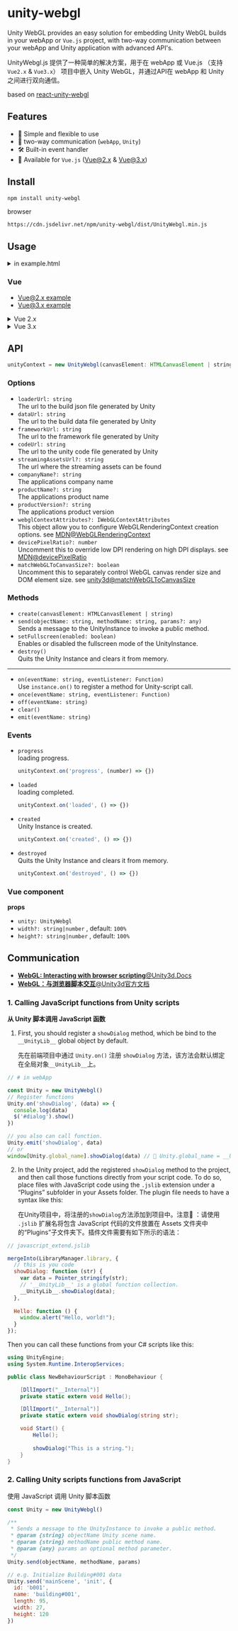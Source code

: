 # unity-webgl

Unity WebGL provides an easy solution for embedding Unity WebGL builds in your webApp or `Vue.js` project, with two-way communication between your webApp and Unity application with advanced API's.   

UnityWebgl.js 提供了一种简单的解决方案，用于在 webApp 或 Vue.js （支持`Vue2.x` & `Vue3.x`） 项目中嵌入 Unity WebGL，并通过API在 webApp 和 Unity 之间进行双向通信。

based on [react-unity-webgl](https://github.com/jeffreylanters/react-unity-webgl)

## Features
- 💊 Simple and flexible to use
- 📮 two-way communication (`webApp`, `Unity`)
- 🛠 Built-in event handler
- 🧬 Available for `Vue.js` ([Vue@2.x](https://stackblitz.com/edit/unity-webgl-vue2-demo?file=src%2FApp.vue) & [Vue@3.x](https://stackblitz.com/edit/unity-webgl-vue3-demo?file=src%2FApp.vue))

## Install
```bash
npm install unity-webgl
```

browser
```
https://cdn.jsdelivr.net/npm/unity-webgl/dist/UnityWebgl.min.js
```

## Usage

<details>
<summary>in example.html</summary>

```html
<canvas id="canvas" style="width: 100%; height: 100%"></canvas>

<button onclick="onDestroy()">Destroy</button>
<button onclick="onLoad()">Reload</button>
<button onclick="onFullscreen()">Fullscreen</button>

<script>
var Unity = new UnityWebgl('#canvas', {
  loaderUrl: '/Build/unity.loader.js',
  dataUrl: "/Build/unity.data",
  frameworkUrl: "/Build/unity.framework.js",
  codeUrl: "/Build/unity.wasm"
})

Unity
  .on('progress', percent => console.log('Unity Loaded: ', percent))
  .on('created', () => console.log('Unity Instance: created.'))
  .on('destroyed', () => console.log('Unity Instance: Destroyed.'))

function postMessage() {
  Unity.send('objectName', 'methodName', {
    id: 'B0001',
    name: 'Building#1',
    location: [150, 75]
  })
}

function onDestroy() {
  Unity.destroy()
}

function onLoad() {
  Unity.create('#canvas')
}

function onFullscreen() {
  Unity.setFullscreen(true)
}
</script>
```

You can also:

```js
var Unity = new UnityWebgl({
  loaderUrl: '/Build/unity.loader.js',
  dataUrl: "/Build/unity.data",
  frameworkUrl: "/Build/unity.framework.js",
  codeUrl: "/Build/unity.wasm",
  streamingAssetsUrl: "StreamingAssets",
  companyName: "DefaultCompany",
  productName: "Unity",
  productVersion: "0.1",
})

Unity.create(document.querySelector('#canvas'))
```
</details>

### Vue

* [Vue@2.x example](https://stackblitz.com/edit/unity-webgl-vue2-demo?file=src%2FApp.vue)
* [Vue@3.x example](https://stackblitz.com/edit/unity-webgl-vue3-demo?file=src/App.vue)

<details>
<summary>Vue 2.x</summary>

```html
<template>
  <VueUnity :unity="unityContext" width="800" heighht="600" />
</template>

<script>
  import UnityWebgl from 'unity-webgl'
  import VueUnity from 'Unity-webgl/vue'

  const Unity = new UnityWebgl({
    loaderUrl: '/Build/OUT_BIM.loader.js',
    dataUrl: "/Build/OUT_BIM.data",
    frameworkUrl: "/Build/OUT_BIM.framework.js",
    codeUrl: "/Build/OUT_BIM.wasm",
  })

  Unity.on('device', () => alert('click device ...'))

  export default {
    components: {
      VueUnity
    },
    data() {
      return {
        unityContext: Unity
      }
    }
  }
</script>
```
</details>


<details>
<summary>Vue 3.x</summary>

```html
<script setup lang="ts">
import UnityWebgl from 'Unity-webgl';
import VueUnity from 'Unity-webgl/vue'

const Unity = new UnityWebgl({
  loaderUrl: '/Build/OUT_BIM.loader.js',
  dataUrl: "/Build/OUT_BIM.data",
  frameworkUrl: "/Build/OUT_BIM.framework.js",
  codeUrl: "/Build/OUT_BIM.wasm",
})

Unity.on('device', () => alert('click device ...'))
</script>

<template>
  <VueUnity :unity="Unity" width="800" heighht="600" />
</template>
```
</details>



## API

```js
unityContext = new UnityWebgl(canvasElement: HTMLCanvasElement | string, options: IUnityConfig)
```

### Options

* `loaderUrl: string`  
	The url to the build json file generated by Unity
* `dataUrl: string`  
	The url to the build data file generated by Unity
* `frameworkUrl: string`  
	The url to the framework file generated by Unity
* `codeUrl: string`  
	The url to the unity code file generated by Unity
* `streamingAssetsUrl?: string`  
	The url where the streaming assets can be found
* `companyName?: string`  
	The applications company name
* `productName?: string`  
	The applications product name
* `productVersion?: string`  
	The applications product version
* `webglContextAttributes?: IWebGLContextAttributes`  
	This object allow you to configure WebGLRenderingContext creation options. see [MDN@WebGLRenderingContext](https://developer.mozilla.org/en-US/docs/Web/API/WebGLRenderingContext/getContextAttributes)
* `devicePixelRatio?: number`  
	Uncomment this to override low DPI rendering on high DPI displays. see [MDN@devicePixelRatio](https://developer.mozilla.org/en-US/docs/Web/API/Window/devicePixelRatio)
* `matchWebGLToCanvasSize?: boolean`  
	Uncomment this to separately control WebGL canvas render size and DOM element size. see [unity3d@matchWebGLToCanvasSize](https://issuetracker.unity3d.com/issues/webgl-builds-dont-allow-separate-control-on-canvas-render-buffer-size)

### Methods
* `create(canvasElement: HTMLCanvasElement | string)`  
* `send(objectName: string, methodName: string, params?: any)`  
	Sends a message to the UnityInstance to invoke a public method.
* `setFullscreen(enabled: boolean)`  
	Enables or disabled the fullscreen mode of the UnityInstance.
* `destroy()`  
	Quits the Unity Instance and clears it from memory.

---

* `on(eventName: string, eventListener: Function)`  
	Use `instance.on()` to register a method for Unity-script call.
* `once(eventName: string, eventListener: Function)`  
* `off(eventName: string)`  
* `clear()`  
* `emit(eventName: string)`  


### Events

* `progress`  
	loading progress.
	```js
	unityContext.on('progress', (number) => {})
	```
* `loaded`  
	loading completed.
	```js
	unityContext.on('loaded', () => {})
	```
* `created`  
	Unity Instance is created.
	```js
	unityContext.on('created', () => {})
	```
* `destroyed`  
	Quits the Unity Instance and clears it from memory.
	```js
	unityContext.on('destroyed', () => {})
	```

### Vue component

**props**

* `unity: UnityWebgl`
* `width?: string|number` , default: `100%`
* `height?: string|number` , default: `100%`



## Communication

* [**WebGL: Interacting with browser scripting**@Unity3d.Docs](https://docs.unity3d.com/Manual/webgl-interactingwithbrowserscripting.html)
* [**WebGL：与浏览器脚本交互**@Unity3d官方文档](https://docs.unity3d.com/cn/2020.3/Manual/webgl-interactingwithbrowserscripting.html)

### 1. Calling JavaScript functions from Unity scripts

**从 Unity 脚本调用 JavaScript 函数**

1. First, you should register a `showDialog` method, which be bind to the `__UnityLib__` global object by default.

   先在前端项目中通过 `Unity.on()` 注册 `showDialog` 方法，该方法会默认绑定在全局对象`__UnityLib__`上。

```js
// # in webApp

const Unity = new UnityWebgl()
// Register functions
Unity.on('showDialog', (data) => {
  console.log(data)
  $('#dialog').show()
})

// you also can call function.
Unity.emit('showDialog', data)
// or
window[Unity.global_name].showDialog(data) // 📢 Unity.global_name = __UnityLib__
```

2. In the Unity project, add the registered `showDialog` method to the project, and then call those functions directly from your script code. To do so, place files with JavaScript code using the `.jslib` extension under a “Plugins” subfolder in your Assets folder. The plugin file needs to have a syntax like this:

   在Unity项目中，将注册的`showDialog`方法添加到项目中。注意📢 ：请使用 `.jslib` 扩展名将包含 JavaScript 代码的文件放置在 Assets 文件夹中的“Plugins”子文件夹下。插件文件需要有如下所示的语法：

```js
// javascript_extend.jslib

mergeInto(LibraryManager.library, {
  // this is you code
  showDialog: function (str) {
    var data = Pointer_stringify(str);
    // '__UnityLib__' is a global function collection.
    __UnityLib__.showDialog(data);
  },
  
  Hello: function () {
    window.alert("Hello, world!");
  }
});
```

Then you can call these functions from your C# scripts like this:

```c#
using UnityEngine;
using System.Runtime.InteropServices;

public class NewBehaviourScript : MonoBehaviour {

    [DllImport("__Internal")]
    private static extern void Hello();

    [DllImport("__Internal")]
    private static extern void showDialog(string str);

    void Start() {
        Hello();
        
        showDialog("This is a string.");
    }
}
```

### 2. Calling Unity scripts functions from JavaScript

使用 JavaScript 调用 Unity 脚本函数

```js
const Unity = new UnityWebgl()

/**
 * Sends a message to the UnityInstance to invoke a public method.
 * @param {string} objectName Unity scene name.
 * @param {string} methodName public method name.
 * @param {any} params an optional method parameter.
 */
Unity.send(objectName, methodName, params)

// e.g. Initialize Building#001 data
Unity.send('mainScene', 'init', {
  id: 'b001',
  name: 'building#001',
  length: 95,
  width: 27,
  height: 120
})
```


